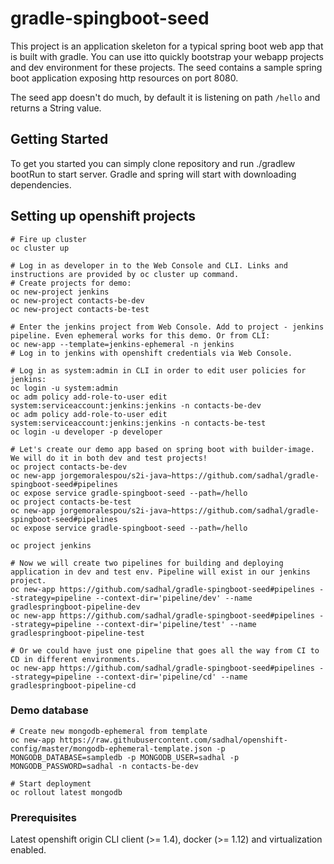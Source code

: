 # gradle-spingboot-seed
This project is an application skeleton for a typical spring boot web app that is built with gradle. You can use itto quickly bootstrap your webapp projects and dev environment for these projects.
The seed contains a sample spring boot application exposing http resources on port 8080.

The seed app doesn't do much, by default it is listening on path ```/hello``` and returns a String value.

## Getting Started
To get you started you can simply clone repository and run ./gradlew bootRun to start server. Gradle and spring will start with downloading dependencies.

## Setting up openshift projects
```
# Fire up cluster
oc cluster up

# Log in as developer in to the Web Console and CLI. Links and instructions are provided by oc cluster up command.
# Create projects for demo:
oc new-project jenkins
oc new-project contacts-be-dev
oc new-project contacts-be-test

# Enter the jenkins project from Web Console. Add to project - jenkins pipeline. Even ephemeral works for this demo. Or from CLI:
oc new-app --template=jenkins-ephemeral -n jenkins
# Log in to jenkins with openshift credentials via Web Console.

# Log in as system:admin in CLI in order to edit user policies for jenkins:
oc login -u system:admin
oc adm policy add-role-to-user edit system:serviceaccount:jenkins:jenkins -n contacts-be-dev
oc adm policy add-role-to-user edit system:serviceaccount:jenkins:jenkins -n contacts-be-test
oc login -u developer -p developer

# Let's create our demo app based on spring boot with builder-image. We will do it in both dev and test projects!
oc project contacts-be-dev
oc new-app jorgemoralespou/s2i-java~https://github.com/sadhal/gradle-spingboot-seed#pipelines
oc expose service gradle-spingboot-seed --path=/hello
oc project contacts-be-test
oc new-app jorgemoralespou/s2i-java~https://github.com/sadhal/gradle-spingboot-seed#pipelines
oc expose service gradle-spingboot-seed --path=/hello

oc project jenkins

# Now we will create two pipelines for building and deploying application in dev and test env. Pipeline will exist in our jenkins project.
oc new-app https://github.com/sadhal/gradle-spingboot-seed#pipelines --strategy=pipeline --context-dir='pipeline/dev' --name gradlespringboot-pipeline-dev
oc new-app https://github.com/sadhal/gradle-spingboot-seed#pipelines --strategy=pipeline --context-dir='pipeline/test' --name gradlespringboot-pipeline-test

# Or we could have just one pipeline that goes all the way from CI to CD in different environments. 
oc new-app https://github.com/sadhal/gradle-spingboot-seed#pipelines --strategy=pipeline --context-dir='pipeline/cd' --name gradlespringboot-pipeline-cd

```

### Demo database

```
# Create new mongodb-ephemeral from template
oc new-app https://raw.githubusercontent.com/sadhal/openshift-config/master/mongodb-ephemeral-template.json -p MONGODB_DATABASE=sampledb -p MONGODB_USER=sadhal -p MONGODB_PASSWORD=sadhal -n contacts-be-dev

# Start deployment
oc rollout latest mongodb

```


### Prerequisites
Latest openshift origin CLI client (>= 1.4), docker (>= 1.12) and virtualization enabled.

